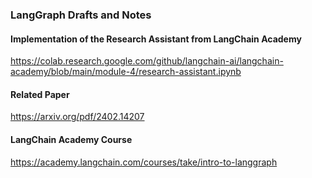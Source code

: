 ### LangGraph Drafts and Notes


#### Implementation of the Research Assistant from LangChain Academy
https://colab.research.google.com/github/langchain-ai/langchain-academy/blob/main/module-4/research-assistant.ipynb

#### Related Paper
 https://arxiv.org/pdf/2402.14207

#### LangChain Academy Course
https://academy.langchain.com/courses/take/intro-to-langgraph